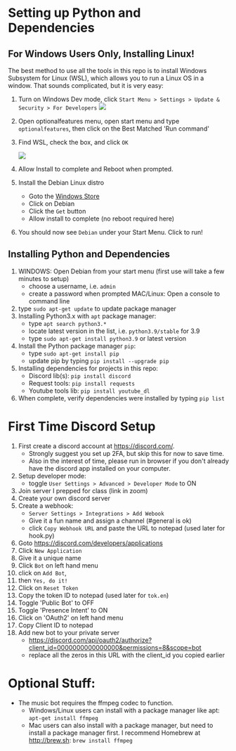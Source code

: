 # Setting up Python and Dependencies

## For Windows Users Only, Installing Linux!
The best method to use all the tools in this repo is to install Windows Subsystem for Linux (WSL), which allows you to run a Linux OS in a window. That sounds complicated, but it is very easy:
1. Turn on Windows Dev mode, click `Start Menu > Settings > Update & Security > For Developers`
   ![](https://www.groovypost.com/wp-content/uploads/2016/05/bash-1.png)
2. Open optionalfeatures menu, open start menu and type `optionalfeatures`, then click on the Best Matched 'Run command'
3. Find WSL, check the box, and click `OK`

   ![](https://www.groovypost.com/wp-content/uploads/2016/05/bash-2.png)
4. Allow Install to complete and Reboot when prompted.
5. Install the Debian Linux distro 
   - Goto the [Windows Store](https://aka.ms/wslstore)
   - Click on Debian
   - Click the `Get` button
   - Allow install to complete (no reboot required here)
6. You should now see `Debian` under your Start Menu. Click to run!

## Installing Python and Dependencies
1. WINDOWS: Open Debian from your start menu (first use will take a few minutes to setup)
   - choose a username, i.e. `admin`
   - create a password when prompted
   MAC/Linux: Open a console to command line 
2. type `sudo apt-get update` to update package manager
3. Installing Python3.x with `apt` package manager:
   - type `apt search python3.*`
   - locate latest version in the list, i.e. `python3.9/stable` for 3.9
   - type `sudo apt-get install python3.9` or latest version
4. Install the Python package manager `pip`:
   - type `sudo apt-get install pip`
   - update pip by typing `pip install --upgrade pip`
5. Installing dependencies for projects in this repo:
    - Discord lib(s): `pip install discord`
    - Request tools: `pip install requests`
    - Youtube tools lib: `pip install youtube_dl`    
6. When complete, verify dependencies were installed by typing `pip list`



<!--
## Python for Windows method 2
1. Download latest version here: https://www.python.org/downloads/
2. Run the installer
    - Be sure to check box that says 'Add Python 3.x to PATH' for windows
![Example](https://miro.medium.com/max/1344/0*7nOyowsPsGI19pZT.png)
3. After installer completes, verify in command prompt with: `python --version`
4. Upgrade the "python installer program" a.k.a "pip": `python -m pip install --upgrade pip`
    - When complete, verify in command prompt with: `pip list`
5. Installing dependencies for projects in this repo:
    - Discord lib(s): `pip install discord`
    - Request tools: `pip install requests`
    - Youtube tools lib: `pip install youtube_dl`    
6. When complete, verify again in command prompt with: `pip list`
-->

# First Time Discord Setup
1. First create a discord account at https://discord.com/. 
   - Strongly suggest you set up 2FA, but skip this for now to save time.
   - Also in the interest of time, please run in browser if you don't already have the discord app installed on your computer.
2. Setup developer mode: 
   - toggle `User Settings > Advanced > Developer Mode` to ON
3. Join server I prepped for class (link in zoom)
4. Create your own discord server
5. Create a webhook:
   - `Server Settings > Integrations > Add Webook`
   - Give it a fun name and assign a channel (#general is ok)
   - click `Copy Webhook URL` and paste the URL to notepad (used later for hook.py)
6. Goto https://discord.com/developers/applications
7. Click `New Application`
8. Give it a unique name
9. Click `Bot` on left hand menu
10. click on `Add Bot`, 
11. then `Yes, do it!`
12. Click on `Reset Token`
13. Copy the token ID to notepad (used later for `tok.en`)
14. Toggle 'Public Bot' to OFF
15. Toggle 'Presence Intent' to ON
16. Click on 'OAuth2' on left hand menu
17. Copy Client ID to notepad
18. Add new bot to your private server
    - https://discord.com/api/oauth2/authorize?client_id=0000000000000000&permissions=8&scope=bot 
    - replace all the zeros in this URL with the client_id you copied earlier


# Optional Stuff:
- The music bot requires the ffmpeg codec to function.
    - Windows/Linux users can install with a package manager like apt: `apt-get install ffmpeg`
    - Mac users can also install with a package manager, but need to install a package manager first. I recommend Homebrew at http://brew.sh: `brew install ffmpeg`
